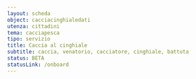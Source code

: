 ```yaml
---
layout: scheda
object: cacciacinghialedati
utenza: cittadini
tema: cacciapesca
tipo: servizio
title: Caccia al cinghiale
subtitle: caccia, venatorio, cacciatore, cinghiale, battuta
status: BETA
statusLink: /onboard
---
```

